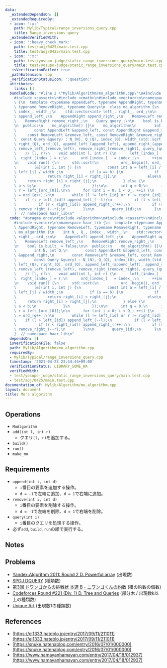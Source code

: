 ```yaml
---
data:
  _extendedDependsOn: []
  _extendedRequiredBy:
  - icon: ':x:'
    path: Mylib/Typical/range_inversions_query.cpp
    title: Range inversions query
  _extendedVerifiedWith:
  - icon: ':heavy_check_mark:'
    path: test/aoj/0425/main.test.cpp
    title: test/aoj/0425/main.test.cpp
  - icon: ':x:'
    path: test/yosupo-judge/static_range_inversions_query/main.test.cpp
    title: test/yosupo-judge/static_range_inversions_query/main.test.cpp
  _isVerificationFailed: true
  _pathExtension: cpp
  _verificationStatusIcon: ':question:'
  attributes:
    links: []
  bundledCode: "#line 2 \"Mylib/Algorithm/mo_algorithm.cpp\"\n#include <algorithm>\n\
    #include <cassert>\n#include <cmath>\n#include <vector>\n\nnamespace haar_lib\
    \ {\n  template <typename AppendLeft, typename AppendRight, typename RemoveLeft,\
    \ typename RemoveRight, typename Query>\n  class mo_algorithm {\n    int N_, Q_,\
    \ index_, width_;\n    std::vector<int> left_, right_, ord_;\n\n    AppendLeft\
    \ append_left_;\n    AppendRight append_right_;\n    RemoveLeft remove_left_;\n\
    \    RemoveRight remove_right_;\n    Query query_;\n\n    bool is_built_ = false;\n\
    \n  public:\n    mo_algorithm() {}\n    mo_algorithm(\n        int N, int Q,\n\
    \        const AppendLeft &append_left, const AppendRight &append_right,\n   \
    \     const RemoveLeft &remove_left, const RemoveRight &remove_right,\n      \
    \  const Query &query) : N_(N), Q_(Q), index_(0), width_(std::sqrt(N)), left_(Q),\
    \ right_(Q), ord_(Q), append_left_(append_left), append_right_(append_right),\
    \ remove_left_(remove_left), remove_right_(remove_right), query_(query) {}\n\n\
    \    // [l, r)\n    void add(int l, int r) {\n      left_[index_]  = l;\n    \
    \  right_[index_] = r;\n      ord_[index_]   = index_;\n      ++index_;\n    }\n\
    \n    void run() {\n      std::sort(\n          ord_.begin(), ord_.end(),\n  \
    \        [&](int i, int j) {\n            const int a = left_[i] / width_, b =\
    \ left_[j] / width_;\n            if (a == b) {\n              if (a & 1)\n  \
    \              return right_[i] < right_[j];\n              else\n           \
    \     return right_[i] > right_[j];\n            } else {\n              return\
    \ a < b;\n            }\n          });\n\n      int q = 0;\n      int l = left_[ord_[0]],\
    \ r = left_[ord_[0]];\n\n      for (int i = 0; i < Q_; ++i) {\n        int id\
    \ = ord_[q++];\n\n        while (l != left_[id] or r != right_[id]) {\n      \
    \    if (l > left_[id]) append_left_(--l);\n          if (l < left_[id]) remove_left_(l++);\n\
    \          if (r < right_[id]) append_right_(r++);\n          if (r > right_[id])\
    \ remove_right_(--r);\n        }\n\n        query_(id);\n      }\n    }\n  };\n\
    }  // namespace haar_lib\n"
  code: "#pragma once\n#include <algorithm>\n#include <cassert>\n#include <cmath>\n\
    #include <vector>\n\nnamespace haar_lib {\n  template <typename AppendLeft, typename\
    \ AppendRight, typename RemoveLeft, typename RemoveRight, typename Query>\n  class\
    \ mo_algorithm {\n    int N_, Q_, index_, width_;\n    std::vector<int> left_,\
    \ right_, ord_;\n\n    AppendLeft append_left_;\n    AppendRight append_right_;\n\
    \    RemoveLeft remove_left_;\n    RemoveRight remove_right_;\n    Query query_;\n\
    \n    bool is_built_ = false;\n\n  public:\n    mo_algorithm() {}\n    mo_algorithm(\n\
    \        int N, int Q,\n        const AppendLeft &append_left, const AppendRight\
    \ &append_right,\n        const RemoveLeft &remove_left, const RemoveRight &remove_right,\n\
    \        const Query &query) : N_(N), Q_(Q), index_(0), width_(std::sqrt(N)),\
    \ left_(Q), right_(Q), ord_(Q), append_left_(append_left), append_right_(append_right),\
    \ remove_left_(remove_left), remove_right_(remove_right), query_(query) {}\n\n\
    \    // [l, r)\n    void add(int l, int r) {\n      left_[index_]  = l;\n    \
    \  right_[index_] = r;\n      ord_[index_]   = index_;\n      ++index_;\n    }\n\
    \n    void run() {\n      std::sort(\n          ord_.begin(), ord_.end(),\n  \
    \        [&](int i, int j) {\n            const int a = left_[i] / width_, b =\
    \ left_[j] / width_;\n            if (a == b) {\n              if (a & 1)\n  \
    \              return right_[i] < right_[j];\n              else\n           \
    \     return right_[i] > right_[j];\n            } else {\n              return\
    \ a < b;\n            }\n          });\n\n      int q = 0;\n      int l = left_[ord_[0]],\
    \ r = left_[ord_[0]];\n\n      for (int i = 0; i < Q_; ++i) {\n        int id\
    \ = ord_[q++];\n\n        while (l != left_[id] or r != right_[id]) {\n      \
    \    if (l > left_[id]) append_left_(--l);\n          if (l < left_[id]) remove_left_(l++);\n\
    \          if (r < right_[id]) append_right_(r++);\n          if (r > right_[id])\
    \ remove_right_(--r);\n        }\n\n        query_(id);\n      }\n    }\n  };\n\
    }  // namespace haar_lib\n"
  dependsOn: []
  isVerificationFile: false
  path: Mylib/Algorithm/mo_algorithm.cpp
  requiredBy:
  - Mylib/Typical/range_inversions_query.cpp
  timestamp: '2021-04-23 23:44:44+09:00'
  verificationStatus: LIBRARY_SOME_WA
  verifiedWith:
  - test/yosupo-judge/static_range_inversions_query/main.test.cpp
  - test/aoj/0425/main.test.cpp
documentation_of: Mylib/Algorithm/mo_algorithm.cpp
layout: document
title: Mo's algorithm
---
```


## Operations

- `MoAlgorithm`
- `add(int l, int r)`
	- クエリ`[l, r)`を追加する。
- `build()`
- `run()`
- `make_mo`

## Requirements

- `append(int i, int d)`
	- `i`番目の要素を追加する操作。
    - `d = -1`で左端に追加、`d = 1`で右端に追加。
- `remove(int i, int d)`
	- `i`番目の要素を削除する操作。
    - `d = -1`で左端を削除、`d = 1`で右端を削除。
- `query(int i)`
	- `i`番目のクエリを処理する操作。
- 必ず`add`, `build`, `run`の順で実行する。

## Notes

## Problems

- [Yandex.Algorithm 2011: Round 2 D. Powerful array](https://codeforces.com/contest/86/problem/D) (出現数)
- [SPOJ DQUERY](https://www.spoj.com/problems/DQUERY/) (種類数)
- [第3回 ドワンゴからの挑戦状 本選 B - ニワンゴくんの約数](https://atcoder.jp/contests/dwacon2017-honsen/tasks/dwango2017final_b) (積の約数の個数)
- [Codeforces Round #221 (Div. 1) D. Tree and Queries](https://codeforces.com/contest/375/problem/D) (部分木 / 出現数k以上の種類数)
- [Unique Art](https://www.hackerrank.com/contests/university-codesprint-4/challenges/unique-art/problem) (出現数1の種類数)

## References

- [https://ei1333.hateblo.jp/entry/2017/09/11/211011](https://ei1333.hateblo.jp/entry/2017/09/11/211011)
- [https://snuke.hatenablog.com/entry/2016/07/01/000000](https://snuke.hatenablog.com/entry/2016/07/01/000000)
- [https://www.hamayanhamayan.com/entry/2017/04/18/012937](https://www.hamayanhamayan.com/entry/2017/04/18/012937)
